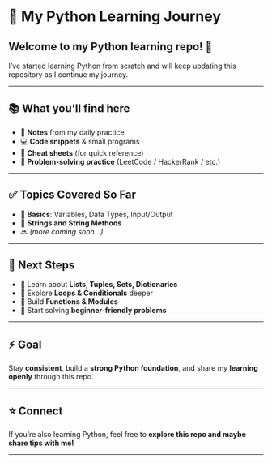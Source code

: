 
# 🐍 My Python Learning Journey

## Welcome to my **Python learning repo!** 🚀
 I’ve started learning Python from scratch and will keep updating this repository as I continue my journey.

---

## 📚 What you’ll find here

* 📝 **Notes** from my daily practice
* 💻 **Code snippets** & small programs
* 🔑 **Cheat sheets** (for quick reference)
* 🧩 **Problem-solving practice** (LeetCode / HackerRank / etc.)

---

## ✅ Topics Covered So Far

* 🔹 **Basics**: Variables, Data Types, Input/Output
* 🔹 **Strings and String Methods**
* 🔜 *(more coming soon...)*

---

## 🎯 Next Steps

* 📌 Learn about **Lists, Tuples, Sets, Dictionaries**
* 📌 Explore **Loops & Conditionals** deeper
* 📌 Build **Functions & Modules**
* 📌 Start solving **beginner-friendly problems**

---

## ⚡ Goal

Stay **consistent**, build a **strong Python foundation**, and share my **learning openly** through this repo.

---

## ⭐ Connect

If you’re also learning Python, feel free to **explore this repo and maybe share tips with me!**

---
